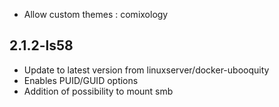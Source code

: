 - Allow custom themes : comixology 
 
## 2.1.2-ls58
- Update to latest version from linuxserver/docker-ubooquity
- Enables PUID/GUID options
- Addition of possibility to mount smb
